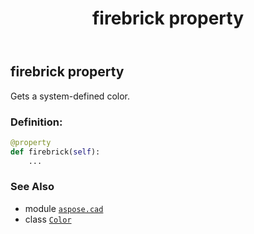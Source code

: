 ﻿---
title: firebrick property
second_title: Aspose.CAD for Python via .NET API References
description: 
type: docs
weight: 590
url: /python-net/aspose.cad/color/firebrick/
is_root: false
---

## firebrick property


Gets a system-defined color.
### Definition:
```python
@property
def firebrick(self):
    ...
```

### See Also
* module [`aspose.cad`](../../)
* class [`Color`](/cad/python-net/aspose.cad/color)
